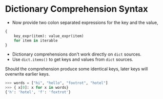# Dictionary Comprehension Syntax
- Now provide two colon separated expressions for the key and the value,
```Python
{
	key_expr(item): value_expr(item)
	for item in iterable
}
```

- Dictionary comprehensions don't work directly on `dict` sources.
- Use `dict.items()` to get keys and values from `dict` sources.

Should the comprehension produce some identical keys, later keys will overwrite earlier keys.

```Python
>>> words = ["hi", "hello", "foxtrot", "hotel"]
>>> { x[0]: x for x in words}
{'h': 'hotel', 'f': 'foxtrot'}
```